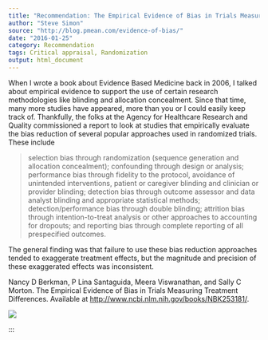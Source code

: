 ```yaml
---
title: "Recommendation: The Empirical Evidence of Bias in Trials Measuring Treatment Differences"
author: "Steve Simon"
source: "http://blog.pmean.com/evidence-of-bias/"
date: "2016-01-25"
category: Recommendation
tags: Critical appraisal, Randomization
output: html_document
---
```


When I wrote a book about Evidence Based Medicine back in 2006, I talked
about empirical evidence to support the use of certain research
methodologies like blinding and allocation concealment. Since that time,
many more studies have appeared, more than you or I could easily keep
track of. Thankfully, the folks at the Agency for Healthcare Research
and Quality commissioned a report to look at studies that empirically
evaluate the bias reduction of several popular approaches used in
randomized trials. These include

> selection bias through randomization (sequence generation and
> allocation concealment); confounding through design or analysis;
> performance bias through fidelity to the protocol, avoidance of
> unintended interventions, patient or caregiver blinding and clinician
> or provider blinding; detection bias through outcome assessor and data
> analyst blinding and appropriate statistical methods;
> detection/performance bias through double blinding; attrition bias
> through intention-to-treat analysis or other approaches to accounting
> for dropouts; and reporting bias through complete reporting of all
> prespecified outcomes.

The general finding was that failure to use these bias reduction
approaches tended to exaggerate treatment effects, but the magnitude and
precision of these exaggerated effects was inconsistent.

<!---More--->

Nancy D Berkman, P Lina Santaguida, Meera Viswanathan, and Sally C
Morton. The Empirical Evidence of Bias in Trials Measuring Treatment
Differences. Available at
<http://www.ncbi.nlm.nih.gov/books/NBK253181/>.

![](../../images/evidence-of-bias01.png)


:::

